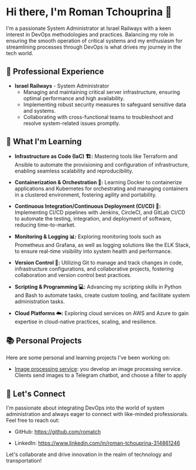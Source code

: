 # Hi there, I'm Roman Tchouprina 👋

I'm a passionate System Administrator at Israel Railways  with a keen interest in DevOps methodologies and practices.
Balancing my role in ensuring the smooth operation of critical systems and my enthusiasm for streamlining processes through DevOps is what drives my journey in the tech world.

## 💼 Professional Experience

- **Israel Railways** - System Administrator
  - Managing and maintaining critical server infrastructure, ensuring optimal performance and high availability.
  - Implementing robust security measures to safeguard sensitive data and systems.
  - Collaborating with cross-functional teams to troubleshoot and resolve system-related issues promptly.

## 🌟 What I'm Learning

- **Infrastructure as Code (IaC) 🏗️:** Mastering tools like Terraform and Ansible to automate the provisioning and configuration of infrastructure, enabling seamless scalability and reproducibility.

- **Containerization & Orchestration 🐳:** Learning Docker to containerize applications and Kubernetes for orchestrating and managing containers in a clustered environment, fostering agility and portability.

- **Continuous Integration/Continuous Deployment (CI/CD) 🚀:** Implementing CI/CD pipelines with Jenkins, CircleCI, and GitLab CI/CD to automate the testing, integration, and deployment of software, reducing time-to-market.

- **Monitoring & Logging 📊:** Exploring monitoring tools such as Prometheus and Grafana, as well as logging solutions like the ELK Stack, to ensure real-time visibility into system health and performance.

- **Version Control 🧾:** Utilizing Git to manage and track changes in code, infrastructure configurations, and collaborative projects, fostering collaboration and version control best practices.

- **Scripting & Programming 💻:** Advancing my scripting skills in Python and Bash to automate tasks, create custom tooling, and facilitate system administration tasks.

- **Cloud Platforms ☁️:** Exploring cloud services on AWS and Azure to gain expertise in cloud-native practices, scaling, and resilience.



## 📚 Personal Projects

Here are some personal and learning projects I've been working on:

- [Image processing service](https://github.com/romatch/ImageProcessingService): you develop an image processing service. Clients send images to a Telegram chatbot, and choose a filter to apply

## 🤝 Let's Connect

I'm passionate about integrating DevOps into the world of system administration and always eager to connect with like-minded professionals. Feel free to reach out:

- GitHub: https://github.com/romatch                          

- LinkedIn: https://www.linkedin.com/in/roman-tchouprina-314861246  

Let's collaborate and drive innovation in the realm of technology and transportation!


<!---
romatch/romatch is a ✨ special ✨ repository because its `README.md` (this file) appears on your GitHub profile.
You can click the Preview link to take a look at your changes.
--->
